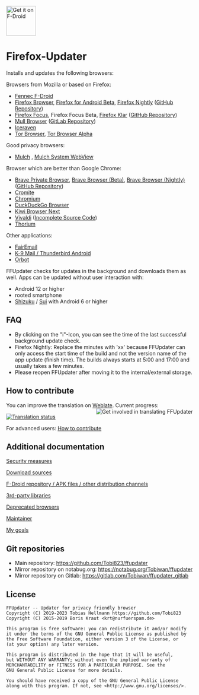 [<img src="https://f-droid.org/badge/get-it-on.png" alt="Get it on F-Droid" height="80">](https://f-droid.org/app/de.marmaro.krt.ffupdater)

# Firefox-Updater

Installs and updates the following browsers:

Browsers from Mozilla or based on Firefox:

- [Fennec F-Droid](https://f-droid.org/packages/org.mozilla.fennec_fdroid/)
- [Firefox Browser](https://play.google.com/store/apps/details?id=org.mozilla.firefox),
  [Firefox for Android Beta](https://play.google.com/store/apps/details?id=org.mozilla.firefox_beta),
  [Firefox Nightly](https://play.google.com/store/apps/details?id=org.mozilla.firefox)
  ([GitHub Repository](https://github.com/mozilla-mobile/fenix))
- [Firefox Focus](https://play.google.com/store/apps/details?id=org.mozilla.focus), Firefox Focus Beta,
  [Firefox Klar](https://play.google.com/store/apps/details?id=org.mozilla.klar)
  ([GitHub Repository](https://github.com/mozilla-mobile/focus-android))
- [Mull Browser](https://divestos.org/index.php?page=our_apps)
  ([GitLab Repository](https://gitlab.com/divested-mobile/mull-fenix))
- [Iceraven](https://github.com/fork-maintainers/iceraven-browser)
- [Tor Browser](https://www.torproject.org/download),
  [Tor Browser Alpha](https://www.torproject.org/download/alpha/)

Good privacy browsers:

- [Mulch](https://divestos.org/pages/our_apps#mull)
  , [Mulch System WebView](https://divestos.org/pages/our_apps#mull)

Browser which are better than Google Chrome:

- [Brave Private Browser](https://play.google.com/store/apps/details?id=com.brave.browser&hl=en_US),
  [Brave Browser (Beta)](https://play.google.com/store/apps/details?id=com.brave.browser_beta&gl=US),
  [Brave Browser (Nightly)](https://play.google.com/store/apps/details?id=com.brave.browser_nightly&gl=US)
  ([GitHub Repository](https://github.com/brave/brave-browser))
- [Cromite](https://github.com/uazo/cromite)
- [Chromium](https://www.chromium.org/chromium-projects/)
- [DuckDuckGo Browser](https://github.com/duckduckgo/Android)
- [Kiwi Browser Next](https://github.com/kiwibrowser/src.next)
- [Vivaldi](https://vivaldi.com/download/) ([Incomplete Source Code](https://vivaldi.com/source/))
- [Thorium](https://github.com/Alex313031/Thorium-Android)

Other applications:

- [FairEmail](https://github.com/M66B/FairEmail)
- [K-9 Mail / Thunderbird Android](https://github.com/k9mail/k9mail.app)
- [Orbot](https://github.com/guardianproject/orbot)

FFUpdater checks for updates in the background and downloads them as well. Apps can be updated without user
interaction with:

- Android 12 or higher
- rooted smartphone
- [Shizuku](https://shizuku.rikka.app/) / [Sui](https://github.com/RikkaApps/Sui) with Android 6 or higher

## FAQ

- By clicking on the "i"-Icon, you can see the time of the last successful background update check.
- Firefox Nightly: Replace the minutes with 'xx' because FFUpdater can only access the start time of the build
  and not the version name of the app update (finish time). The builds always starts at 5:00 and 17:00 and
  usually takes a few minutes.
- Please reopen FFUpdater after moving it to the internal/external storage.

## How to contribute

You can improve the translation on [Weblate](https://hosted.weblate.org/projects/ffupdater). Current progress:
[<img align="right" src="https://hosted.weblate.org/widgets/ffupdater/-/287x66-white.png" alt="Get involved in translating FFUpdater" />](https://hosted.weblate.org/engage/ffupdater/?utm_source=widget)

[![Translation status](https://hosted.weblate.org/widgets/ffupdater/-/multi-auto.svg)](https://hosted.weblate.org/engage/ffupdater/?utm_source=widget)

For advanced users: [How to contribute](HOW_TO_CONTRIBUTE.md)

## Additional documentation

[Security measures](docs/security_measures.md)

[Download sources](docs/download_sources.md)

[F-Droid repository / APK files / other distribution channels](docs/other_distribution_channels.md)

[3rd-party libraries](docs/3rd_party_libraries.md)

[Deprecated browsers](docs/deprecated_browsers.md)

[Maintainer](docs/maintainer.md)

[My goals](GOALS.md)

## Git repositories

- Main repository: https://github.com/Tobi823/ffupdater
- Mirror repository on notabug.org: https://notabug.org/Tobiwan/ffupdater
- Mirror repository on Gitlab: https://gitlab.com/Tobiwan/ffupdater_gitlab

## License

````
FFUpdater -- Updater for privacy friendly browser
Copyright (C) 2019-2023 Tobias Hellmann https://github.com/Tobi823
Copyright (C) 2015-2019 Boris Kraut <krt@nurfuerspam.de>

This program is free software: you can redistribute it and/or modify
it under the terms of the GNU General Public License as published by
the Free Software Foundation, either version 3 of the License, or
(at your option) any later version.

This program is distributed in the hope that it will be useful,
but WITHOUT ANY WARRANTY; without even the implied warranty of
MERCHANTABILITY or FITNESS FOR A PARTICULAR PURPOSE. See the
GNU General Public License for more details.

You should have received a copy of the GNU General Public License
along with this program. If not, see <http://www.gnu.org/licenses/>.
````
